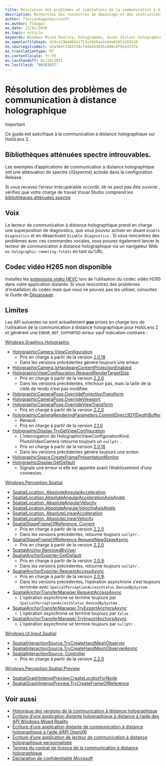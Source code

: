 ```yaml
---
title: Résolution des problèmes et limitations de la communication à distance holographique
description: Recherchez des ressources de dépannage et des instructions pour la fonctionnalité de communication à distance holographique sur les appareils HoloLens 2.
author: florianbagarmicrosoft
ms.author: flbagar
ms.date: 12/01/2020
ms.topic: article
keywords: Windows Mixed Reality, hologrammes, accès distant holographique, rendu à distance, rendu réseau, HoloLens, hologrammes distants, dépannage, aide, casque de réalité mixte, casque de réalité mixte, casque de réalité virtuelle
ms.openlocfilehash: 429ca7364d82e1713af059aa3c6da01852283120
ms.sourcegitcommit: d3a3b4f13b3728cfdd4d43035c806c0791d3f2fe
ms.translationtype: MT
ms.contentlocale: fr-FR
ms.lasthandoff: 01/20/2021
ms.locfileid: "98583837"
---
```

# <a name="holographic-remoting-troubleshooting"></a>Résolution des problèmes de communication à distance holographique

> [!IMPORTANT]
> Ce guide est spécifique à la communication à distance holographique sur HoloLens 2.

## <a name="spectre-mitigated-libraries-not-found"></a>Bibliothèques atténuées spectre introuvables.

Les exemples d’applications de communication à distance holographique ont une atténuation de spectre (/Qspectre) activée dans la configuration Release.

Si vous recevez l’erreur irrécupérable *vccorlib. lib ne peut pas être ouverte* , vérifiez que votre charge de travail Visual Studio comprend les [bibliothèques atténuées spectre](/cpp/build/reference/qspectre)

## <a name="speech"></a>Voix

Le lecteur de communication à distance holographique prend en charge une superposition de diagnostics, que vous pouvez activer en disant ```Enable Diagnostics``` et en désactivant ```Disable Diagnostics``` . Si vous rencontrez des problèmes avec ces commandes vocales, vous pouvez également lancer le lecteur de communication à distance holographique via un navigateur Web ```ms-holographic-remoting:?stats``` en tant qu’URL.

## <a name="h265-video-codec-not-available"></a>Codec vidéo H265 non disponible

Installez les [extensions vidéo HEVC](https://www.microsoft.com/p/hevc-video-extensions/9nmzlz57r3t7) lors de l’utilisation du codec vidéo H265 dans votre application distante. Si vous rencontrez des problèmes d’installation du codec mais que vous ne pouvez pas les utiliser, consultez le Guide de [Dépannage](/azure/remote-rendering/resources/troubleshoot#h265-codec-not-available) .

## <a name="limitations"></a>Limites

Les API suivantes ne sont actuellement **pas** prises en charge lors de l’utilisation de la communication à distance holographique pour HoloLens 2 et génèrent une ```ERROR_NOT_SUPPORTED``` erreur sauf indication contraire :

[Windows.Graphics.Holographic](/uwp/api/windows.graphics.holographic)

* [HolographicCamera.ViewConfiguration](/uwp/api/windows.graphics.holographic.holographiccamera.viewconfiguration)
  - Pris en charge à partir de la version [2.0.18](holographic-remoting-version-history.md#v2.0.18)
  - Dans les versions précédentes génère toujours une erreur.
* [HolographicCamera.IsHardwareContentProtectionEnabled](/uwp/api/windows.graphics.holographic.holographiccamera.ishardwarecontentprotectionenabled#Windows_Graphics_Holographic_HolographicCamera_IsHardwareContentProtectionEnabled)
* [HolographicViewConfiguration.RequestRenderTargetSize](/uwp/api/windows.graphics.holographic.holographicviewconfiguration.requestrendertargetsize#Windows_Graphics_Holographic_HolographicViewConfiguration_RequestRenderTargetSize_Windows_Foundation_Size_)
  - Pris en charge à partir de la version [2.2.0](holographic-remoting-version-history.md#v2.2.0)
  - Dans les versions précédentes, n’échoue pas, mais la taille de la cible de rendu n’est pas modifiée.
* [HolographicCameraPose.OverrideProjectionTransform](/uwp/api/windows.graphics.holographic.holographiccamerapose.overrideprojectiontransform)
* [HolographicCameraPose.OverrideViewport](/uwp/api/windows.graphics.holographic.holographiccamerapose.overrideviewport)
* [HolographicCameraPose.OverrideViewTransform](/uwp/api/windows.graphics.holographic.holographiccamerapose.overrideviewtransform)
  - Pris en charge à partir de la version [2.2.0](holographic-remoting-version-history.md#v2.2.0)
* [HolographicCameraRenderingParameters.CommitDirect3D11DepthBuffer](/uwp/api/windows.graphics.holographic.holographiccamerarenderingparameters.commitdirect3d11depthbuffer#Windows_Graphics_Holographic_HolographicCameraRenderingParameters_CommitDirect3D11DepthBuffer_Windows_Graphics_DirectX_Direct3D11_IDirect3DSurface_)
  - Renaud.
  - Pris en charge à partir de la version [2.1.0](holographic-remoting-version-history.md#v2.1.0)
* [HolographicDisplay.TryGetViewConfiguration](/uwp/api/windows.graphics.holographic.holographicdisplay.trygetviewconfiguration)
  - L’interrogation de HolographicViewConfigurationKind. PhotoVideoCamera retourne toujours un ```nullptr``` .
  - Pris en charge à partir de la version [2.0.18](holographic-remoting-version-history.md#v2.0.18)
  - Dans les versions précédentes génère toujours une erreur.
* [HolographicSpace.CreateFramePresentationMonitor](/uwp/api/windows.graphics.holographic.holographicspace.createframepresentationmonitor)
* [HolographicDisplay.GetDefault](/uwp/api/windows.graphics.holographic.holographicdisplay.getdefault#Windows_Graphics_Holographic_HolographicDisplay_GetDefault)
  - Signale une erreur si elle est appelée avant l’établissement d’une connexion.


[Windows.Perception.Spatial](/uwp/api/windows.perception.spatial)

* [SpatialLocation. AbsoluteAngularAcceleration](/uwp/api/windows.perception.spatial.spatiallocation.absoluteangularacceleration)
* [SpatialLocation.AbsoluteAngularAccelerationAxisAngle](/uwp/api/windows.perception.spatial.spatiallocation.absoluteangularaccelerationaxisangle)
* [SpatialLocation. AbsoluteAngularVelocity](/uwp/api/windows.perception.spatial.spatiallocation.absoluteangularvelocity)
* [SpatialLocation.AbsoluteAngularVelocityAxisAngle](/uwp/api/windows.perception.spatial.spatiallocation.absoluteangularvelocityaxisangle)
* [SpatialLocation. AbsoluteLinearAcceleration](/uwp/api/windows.perception.spatial.spatiallocation.absolutelinearacceleration)
* [SpatialLocation. AbsoluteLinearVelocity](/uwp/api/windows.perception.spatial.spatiallocation.absolutelinearvelocity)
* [SpatialStageFrameOfReference. Current](/uwp/api/windows.perception.spatial.spatialstageframeofreference.current)
  - Pris en charge à partir de la version [2.2.0](holographic-remoting-version-history.md#v2.2.0)
  - Dans les versions précédentes, retourne toujours ```nullptr``` .
* [SpatialStageFrameOfReference.RequestNewStageAsync](/uwp/api/windows.perception.spatial.spatialstageframeofreference.requestnewstageasync)
  - Pris en charge à partir de la version [2.2.0](holographic-remoting-version-history.md#v2.2.0)
* [SpatialAnchor.RemovedByUser](/uwp/api/windows.perception.spatial.spatialanchor.removedbyuser)
* [SpatialAnchorExporter.GetDefault](/uwp/api/windows.perception.spatial.spatialanchorexporter.getdefault
)
  - Pris en charge à partir de la version [2.0.9](holographic-remoting-version-history.md#v2.0.9). 
  - Dans les versions précédentes, retourne toujours ```nullptr``` . 
* [SpatialAnchorExporter.RequestAccessAsync](/uwp/api/windows.perception.spatial.spatialanchorexporter.requestaccessasync
)
  - Pris en charge à partir de la version [2.0.9](holographic-remoting-version-history.md#v2.0.9). 
  - Dans les versions précédentes, l’opération asynchrone s’est toujours terminée avec ```SpatialPerceptionAccessStatus.DeniedBySystem``` .
* [SpatialAnchorTransferManager.RequestAccessAsync](/uwp/api/windows.perception.spatial.spatialanchortransfermanager.requestaccessasync#Windows_Perception_Spatial_SpatialAnchorTransferManager_RequestAccessAsync)
  - L’opération asynchrone se termine toujours par ```SpatialPerceptionAccessStatus.DeniedBySystem``` .
* [SpatialAnchorTransferManager.TryExportAnchorsAsync](/uwp/api/windows.perception.spatial.spatialanchortransfermanager.tryexportanchorsasync#Windows_Perception_Spatial_SpatialAnchorTransferManager_TryExportAnchorsAsync_Windows_Foundation_Collections_IIterable_Windows_Foundation_Collections_IKeyValuePair_System_String_Windows_Perception_Spatial_SpatialAnchor___Windows_Storage_Streams_IOutputStream_)
  - L’opération asynchrone se termine toujours par ```false``` .
* [SpatialAnchorTransferManager.TryImportAnchorsAsync](/uwp/api/windows.perception.spatial.spatialanchortransfermanager.tryimportanchorsasync
)
  - L’opération asynchrone se termine toujours par ```nullptr``` .

[Windows.UI.Input.Spatial](/uwp/api/windows.ui.input.spatial)

* [SpatialInteractionSource.TryCreateHandMeshObserver](/uwp/api/windows.ui.input.spatial.spatialinteractionsource.trycreatehandmeshobserver#Windows_UI_Input_Spatial_SpatialInteractionSource_TryCreateHandMeshObserver)
* [SpatialInteractionSource.TryCreateHandMeshObserverAsync](/uwp/api/windows.ui.input.spatial.spatialinteractionsource.trycreatehandmeshobserverasync)
* [SpatialInteractionSource. Controller](/uwp/api/windows.ui.input.spatial.spatialinteractionsource.controller#Windows_UI_Input_Spatial_SpatialInteractionSource_Controller)
  - Pris en charge à partir de la version [2.2.0](holographic-remoting-version-history.md#v2.2.0)

[Windows.Perception.Spatial.Preview](/uwp/api/windows.perception.spatial.preview)

* [SpatialGraphInteropPreview.CreateLocatorForNode](/uwp/api/windows.perception.spatial.preview.spatialgraphinteroppreview.createlocatorfornode)
* [SpatialGraphInteropPreview.TryCreateFrameOfReference](/uwp/api/windows.perception.spatial.preview.spatialgraphinteroppreview.trycreateframeofreference)

## <a name="see-also"></a>Voir aussi
* [Historique des versions de la communication à distance holographique](holographic-remoting-version-history.md)
* [Écriture d’une application distante holographique à distance à l’aide des API Windows Mixed Reality](holographic-remoting-create-remote-wmr.md)
* [Écriture d’une application distante de communication à distance holographique à l’aide d’API OpenXR](holographic-remoting-create-remote-openxr.md)
* [Écriture d’une application de lecteur de communication à distance holographique personnalisée](holographic-remoting-create-player.md)
* [Termes du contrat de licence de la communication à distance holographique](/legal/mixed-reality/microsoft-holographic-remoting-software-license-terms)
* [Déclaration de confidentialité Microsoft](https://go.microsoft.com/fwlink/?LinkId=521839)